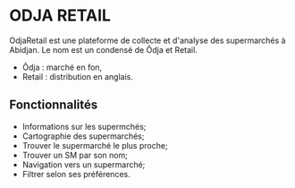 # ODJA RETAIL
OdjaRetail est une plateforme de collecte et d'analyse des supermarchés à Abidjan. Le nom est un condensé de Ôdja et Retail. 
- Ôdja : marché en fon,
- Retail : distribution en anglais.


## Fonctionnalités 
- Informations sur les supermchés;
- Cartographie des supermarchés;
- Trouver le supermarché le plus proche;
- Trouver un SM par son nom;
- Navigation vers un supermarché;
- Filtrer selon ses préférences.